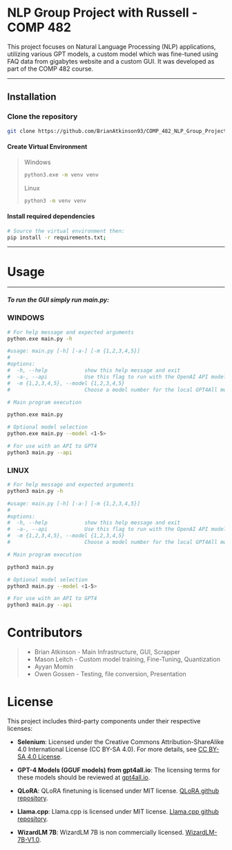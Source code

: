 # NLP Group Project with Russell - COMP 482

This project focuses on Natural Language Processing (NLP) applications, utilizing various GPT models, a custom model which was fine-tuned using FAQ data from gigabytes website and a custom GUI. It was developed as part of the COMP 482 course.

---

## Installation

### Clone the repository

```bash
git clone https://github.com/BrianAtkinson93/COMP_482_NLP_Group_Project.git
```

#### Create Virtual Environment
> Windows
>```bash
>python3.exe -m venv venv
>```
>Linux
>```bash
>python3 -m venv venv
>```

#### Install required dependencies

```bash
# Source the virtual environment then:
pip install -r requirements.txt;
```

---

# Usage

---

##### To run the GUI simply run main.py:

### WINDOWS
```bash
# For help message and expected arguments
python.exe main.py -h

#usage: main.py [-h] [-a-] [-m {1,2,3,4,5}]
#
#options:
#  -h, --help            show this help message and exit
#  -a-, --api            Use this flag to run with the OpenAI API model.
#  -m {1,2,3,4,5}, --model {1,2,3,4,5}
#                        Choose a model number for the local GPT4All model. (Default is 5)
```
```bash
# Main program execution

python.exe main.py
```

```bash
# Optional model selection
python.exe main.py --model <1-5>
```

```bash
# For use with an API to GPT4
python3 main.py --api
```
### LINUX 
```bash
# For help message and expected arguments
python3 main.py -h

#usage: main.py [-h] [-a-] [-m {1,2,3,4,5}]
#
#options:
#  -h, --help            show this help message and exit
#  -a-, --api            Use this flag to run with the OpenAI API model.
#  -m {1,2,3,4,5}, --model {1,2,3,4,5}
#                        Choose a model number for the local GPT4All model. (Default is 5)
```
```bash
# Main program execution

python3 main.py
```

```bash
# Optional model selection
python3 main.py --model <1-5>
```

```bash
# For use with an API to GPT4
python3 main.py --api
```
# Contributors
> * Brian Atkinson - Main Infrastructure, GUI, Scrapper
> * Mason Leitch - Custom model training, Fine-Tuning, Quantization
> * Ayyan Momin
> * Owen Gossen - Testing, file conversion, Presentation

# License

This project includes third-party components under their respective licenses:

- **Selenium**: Licensed under the Creative Commons Attribution-ShareAlike 4.0 International License (CC BY-SA 4.0). For more details, see [CC BY-SA 4.0 License](https://creativecommons.org/licenses/by-sa/4.0/).

- **GPT-4 Models (GGUF models) from gpt4all.io**: The licensing terms for these models should be reviewed at [gpt4all.io](https://gpt4all.io/index.html).

- **QLoRA**: QLoRA finetuning is licensed under MIT license. [QLoRA github repository](https://github.com/artidoro/qlora).

- **Llama.cpp**: Llama.cpp is licensed under MIT license. [Llama.cpp github repository](https://github.com/ggerganov/llama.cpp).

- **WizardLM 7B**: WizardLM 7B is non commercially licensed. [WizardLM-7B-V1.0](https://huggingface.co/WizardLM/WizardLM-7B-V1.0).
